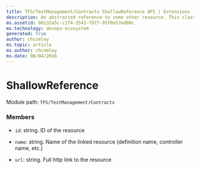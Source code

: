 ```yaml
---
title: TFS/TestManagement/Contracts ShallowReference API | Extensions for Azure DevOps Services
description: An abstracted reference to some other resource. This class is used to provide the build data contracts with a uniform way to reference other resources in a way that provides easy traversal through links.
ms.assetid: b0132a5c-c1f4-3543-f977-95f0a57ed08c
ms.technology: devops-ecosystem
generated: true
author: chcomley
ms.topic: article
ms.author: chcomley
ms.date: 08/04/2016
---
```


# ShallowReference

Module path: `TFS/TestManagement/Contracts`

### Members

- `id`: string. ID of the resource

- `name`: string. Name of the linked resource (definition name, controller name, etc.)

- `url`: string. Full http link to the resource
